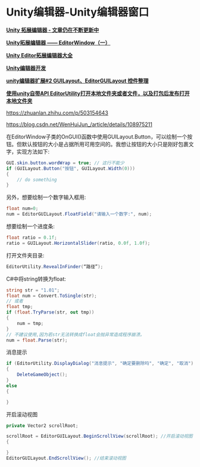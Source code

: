 # Unity编辑器-Unity编辑器窗口

**[Unity 拓展编辑器 - 文章仍在不断更新中](<https://zhuanlan.zhihu.com/p/570387531>)**

**[Unity拓展编辑器 —— EditorWindow（一）](<https://blog.csdn.net/qq_35030499/article/details/88350521>)**

**[Unity Editor拓展编辑器大全](<https://blog.csdn.net/linxinfa/article/details/105387179>)**

**[Unity编辑器开发](<https://blog.csdn.net/qq_42316280/category_11487414.html>)**

**[unity编辑器扩展#2 GUILayout、EditorGUILayout 控件整理](<https://blog.csdn.net/qq_38275140/article/details/84778344>)**

**[使用unity自带API EditorUtility打开本地文件夹或者文件，以及打包后发布打开本地文件夹](<https://blog.csdn.net/qq_30300405/article/details/89002083>)**

https://zhuanlan.zhihu.com/p/503154643

https://blog.csdn.net/WenHuiJun_/article/details/108975211

在EditorWindow子类的OnGUI()函数中使用GUILayout.Button，可以绘制一个按钮。但默认按钮的大小是占据所用可用空间的。我想让按钮的大小只是刚好包裹文字，实现方法如下:

``` C#
GUI.skin.button.wordWrap = true; // 这行不能少
if (GUILayout.Button("按钮", GUILayout.Width(0)))
{
    // do something
}
```

另外，想要绘制一个数字输入框用:

``` C#
float num=0;
num = EditorGUILayout.FloatField("请输入一个数字:", num);
```

想要绘制一个进度条:

``` C#
float ratio = 0.1f;
ratio = GUILayout.HorizontalSlider(ratio, 0.0f, 1.0f);
```

打开文件夹目录:

``` C#
EditorUtility.RevealInFinder(“路径”);
```

C#中将string转换为float:

``` C#
string str = "1.01";
float num = Convert.ToSingle(str);
// 或者
float tmp;
if (float.TryParse(str, out tmp))
{
    num = tmp;
}
// 不建议使用,因为若str无法转换成float会抛异常造成程序崩溃。
num = float.Parse(str);
```

消息提示

``` C#
if (EditorUtility.DisplayDialog("消息提示", "确定要删除吗", "确定", "取消"))
{
    DeleteGameObject();
}
else
{

} 
```

开启滚动视图

``` C#
private Vector2 scrollRoot;

scrollRoot = EditorGUILayout.BeginScrollView(scrollRoot); //开启滚动视图
{

}
EditorGUILayout.EndScrollView(); //结束滚动视图
```
